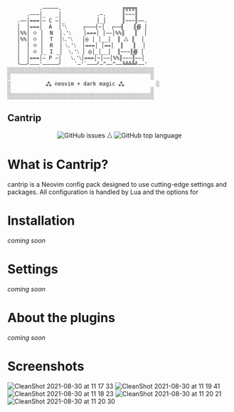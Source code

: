 ```
          .―――――.                   ╔╦╦╦╗   
      .―――│_   _│           .―.     ║~~~║   
   .――│===│― C ―│_          │_│     ║~~~║――.
   │  │===│  A  │'⧹     ┌―――┤~│  ┌――╢   ║∰ │
   │%%│ ⟐ │  N  │.'⧹    │===│ │――│%%║   ║  │
   │%%│ ⟐ │  T  │⧹.'⧹   │⦑⦒ │ │__│  ║ ⧊ ║  │
   │  │ ⟐ │  R  │ ⧹.'⧹  │===│ │==│  ║   ║  │
   │  │ ⟐ │_ I _│  ⧹.'⧹ │ ⦑⦒│_│__│  ║~~~║∰ │
   │  │===│― P ―│   ⧹.'⧹│===│~│――│%%║~~~║――│
   ╰――╯―――'―――――╯    `―'`―――╯―^――^――╚╩╩╩╝――'
░░░░░░░░░░░░░░░░░░░░░░░░░░░░░░░░░░░░░░░░░░░░░░
░                                            ░
░           ⁂ neovim + dark magic ⁂          ░
░                                            ░
░░░░░░░░░░░░░░░░░░░░░░░░░░░░░░░░░░░░░░░░░░░░░░
```

Cantrip
---
<div align="center">

![GitHub issues](https://img.shields.io/github/issues-raw/wuz/cantrip) ⧊ ![GitHub top language](https://img.shields.io/github/languages/top/wuz/cantrip)
</div>

# What is Cantrip?

cantrip is a Neovim config pack designed to use cutting-edge settings and packages. 
All configuration is handled by Lua and the options for

# Installation

_coming soon_

# Settings

_coming soon_

# About the plugins

_coming soon_

# Screenshots

![CleanShot 2021-08-30 at 11 17 33](https://user-images.githubusercontent.com/2363236/131362648-2095a44d-3e13-420b-ab98-cb02369aa4ee.png)
![CleanShot 2021-08-30 at 11 19 41](https://user-images.githubusercontent.com/2363236/131362901-624028c3-8e86-4c8e-b7b5-98be83786730.png)
![CleanShot 2021-08-30 at 11 18 23](https://user-images.githubusercontent.com/2363236/131362906-02a06578-831c-45ad-a332-52985ee15361.png)
![CleanShot 2021-08-30 at 11 20 21](https://user-images.githubusercontent.com/2363236/131362975-9ac325d5-a15f-4bb3-adf9-61b29b38ab6b.png)
![CleanShot 2021-08-30 at 11 20 30](https://user-images.githubusercontent.com/2363236/131362991-79caf5fe-ead2-4a6d-ac38-b3d25e2f32b1.png)
